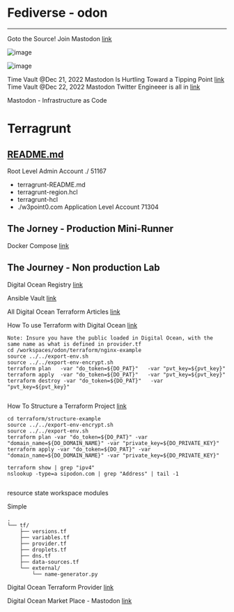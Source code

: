 # Fediverse - odon
---

Goto the Source! Join Mastodon [link](https://joinmastodon.org/)

![image](https://user-images.githubusercontent.com/993459/208936368-2d27ea03-5666-4d1a-a944-16274a216b69.png)

![image](https://user-images.githubusercontent.com/993459/209058009-cfa2b346-9ba5-42da-b427-d9abfc6d5cb4.png)


Time Vault @Dec 21, 2022 Mastodon Is Hurtling Toward a Tipping Point [link](https://www.wired.com/story/mastodon-legal-issues-tipping-point/)  
Time Vault @Dec 22, 2022 Mastodon Twitter Engineeer is all in [link](https://thenewstack.io/why-a-twitter-founding-engineer-is-now-all-in-on-mastodon/)

Mastodon - Infrastructure as Code

# Terragrunt
[README.md](https://github.com/mallond/odon/blob/main/terragrunt-README.md)
---
Root Level Admin Account ./  51167
- terragrunt-README.md
- terragrunt-region.hcl
- terragrunt-hcl
- ./w3point0.com Application Level Account 71304




## The Jorney - Production Mini-Runner

Docker Compose [link](https://github.com/mastodon/mastodon/blob/main/docker-compose.yml)  


## The Journey - Non production Lab

Digital Ocean Registry [link](https://registry.terraform.io/providers/digitalocean/digitalocean/latest/docs)

Ansible Vault [link](https://docs.ansible.com/ansible/latest/cli/ansible-vault.html)

All Digital Ocean Terraform Articles [link](https://www.digitalocean.com/community/tutorial_series/how-to-manage-infrastructure-with-terraform)

How To use Terraform with Digital Ocean [link](https://www.digitalocean.com/community/tutorials/how-to-use-terraform-with-digitalocean)
```
Note: Insure you have the public loaded in Digital Ocean, with the same name as what is defined in provider.tf
cd /workspaces/odon/terraform/nginx-example
source ../../export-env.sh
source ../../export-env-encrypt.sh 
terraform plan   -var "do_token=${DO_PAT}"   -var "pvt_key=${pvt_key}"
terraform apply  -var "do_token=${DO_PAT}"   -var "pvt_key=${pvt_key}"
terraform destroy -var "do_token=${DO_PAT}"   -var "pvt_key=${pvt_key}"


```

How To Structure a Terraform Project [link](https://www.digitalocean.com/community/tutorials/how-to-structure-a-terraform-project)

```
cd terraform/structure-example
source ../../export-env-encrypt.sh
source ../../export-env.sh
terraform plan -var "do_token=${DO_PAT}" -var "domain_name=${DO_DOMAIN_NAME}" -var "private_key=${DO_PRIVATE_KEY}"
terraform apply -var "do_token=${DO_PAT}" -var "domain_name=${DO_DOMAIN_NAME}" -var "private_key=${DO_PRIVATE_KEY}"

terraform show | grep "ipv4"
nslookup -type=a sipodon.com | grep "Address" | tail -1


```
resource 
state 
workspace 
modules 

Simple
```
.
└── tf/
    ├── versions.tf
    ├── variables.tf
    ├── provider.tf
    ├── droplets.tf
    ├── dns.tf
    ├── data-sources.tf
    └── external/
        └── name-generator.py
```

Digital Ocean Terraform Provider [link](https://registry.terraform.io/providers/digitalocean/digitalocean/latest/docs)

Digital Ocean Market Place - Mastodon [link](https://marketplace.digitalocean.com/apps/mastodon)
